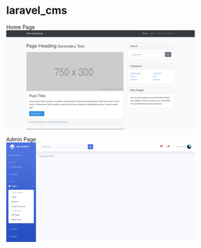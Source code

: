 # laravel_cms

Home Page
<img src="1.png" alt="CMS Home Page">

Admin Page
<img src="2.png" alt="CMS Home Page">